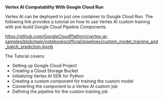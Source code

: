 **Vertex AI Compatability With Google Cloud Run**

Vertex AI can be deployed in just one container to Google Cloud Run. The following link provides a tutorial on how to use Vertex AI custom training with pre-build Google Cloud Pipeline Components.

https://github.com/GoogleCloudPlatform/vertex-ai-samples/blob/main/notebooks/official/pipelines/custom_model_training_and_batch_prediction.ipynb

The Tutorial covers:
- Setting up Google Cloud Project
- Creating a Cloud Storage Bucket
- Initializing Vertex AI SDK for Python
- Creating a custom component for training the custom model
- Converting the component to a Vertex AI custom job
- Defining the pipeline for the custom training job
